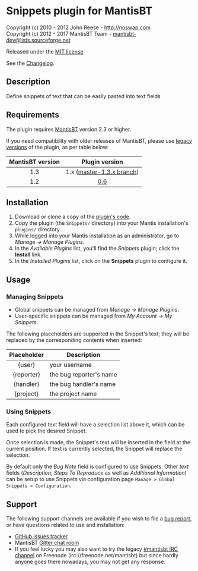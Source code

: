 # Snippets plugin for MantisBT

Copyright (c) 2010 - 2012  John Reese - http://noswap.com  
Copyright (c) 2012 - 2017  MantisBT Team - mantisbt-dev@lists.sourceforge.net

Released under the [MIT license](http://opensource.org/licenses/MIT)

See the [Changelog](https://github.com/mantisbt-plugins/snippets/blob/master/CHANGELOG.md).


## Description

Define snippets of text that can be easily pasted into text fields


## Requirements

The plugin requires [MantisBT](http://mantisbt.org/) version 2.3 or higher.

If you need compatibility with older releases of MantisBT, please use [legacy
versions](https://github.com/mantisbt-plugins/snippets/releases) of the plugin, 
as per table below:

MantisBT version | Plugin version
:---:|:---:
| 1.3 | 1.x ([master-1.3.x branch](https://github.com/mantisbt-plugins/snippets/tree/master-1.3.x))
| 1.2 | [0.6](https://github.com/mantisbt-plugins/snippets/releases/tag/v0.6)


## Installation

1. Download or clone a copy of the [plugin's code](https://github.com/mantisbt-plugins/snippets).
2. Copy the plugin (the `Snippets/` directory) into your Mantis
   installation's `plugins/` directory.
3. While logged into your Mantis installation as an administrator, go to
   *Manage -> Manage Plugins*.
4. In the *Available Plugins* list, you'll find the *Snippets* plugin;
   click the **Install** link.
5. In the *Installed Plugins* list, click on the **Snippets** plugin to configure it.


## Usage

### Managing Snippets

- Global snippets can be managed from *Manage -> Manage Plugins*.
- User-specific snippets can be managed from *My Account -> My Snippets*.

The following placeholders are supported in the Snippet's text; they will be
replaced by the corresponding contents when inserted:

 Placeholder | Description
:-----------:|-------------------------
{user}       | your username
{reporter}   | the bug reporter's name
{handler}    | the bug handler's name
{project}    | the project name


### Using Snippets

Each configured text field will have a selection list above it, which can be
used to pick the desired Snippet.

Once selection is made, the Snippet's text will be inserted in the field at the
current position. If text is currently selected, the Snippet will replace the
selection.

By default only the *Bug Note* field is configured to use Snippets.
Other *text* fields (*Description*, *Steps To Reproduce* as well as *Additional
Information*) can be setup to use Snippets via configuration page `Manage > Global Snippets > Configuration`.

## Support

The following support channels are available if you wish to file a
[bug report](https://github.com/mantisbt-plugins/snippets/issues/new),
or have questions related to use and installation:

  - [GitHub issues tracker](http://github.com/mantisbt-plugins/snippets/issues)
  - MantisBT [Gitter chat room](https://gitter.im/mantisbt/mantisbt)
  - If you feel lucky you may also want to try the legacy
    [#mantisbt IRC channel](https://webchat.freenode.net/?channels=%23mantisbt)
    on Freenode (irc://freenode.net/mantisbt)
    but since hardly anyone goes there nowadays, you may not get any response.

